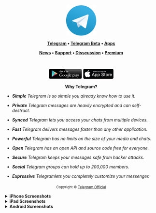 <div align="center">

[<img src="https://github.com/TelegramBeta/Telegram/blob/main/Assets/telegram.png" width="100px" >](https://github.com/TelegramOfficial)

<b>

<a href="https://github.com/TelegramOfficial/Telegram">Telegram</a> • <a href="https://github.com/TelegramOfficial/TelegramBeta">Telegram Beta</a> • <a href="https://github.com/TelegramOfficial/Apps">Apps</a>

<a href="https://github.com/TelegramOfficial/News">News</a> • <a href="https://github.com/TelegramOfficial/Support">Support</a> • <a href="https://github.com/TelegramOfficial/Discussions">Disscussion</a> • <a href="https://github.com/TelegramOfficial/Premium">Premium</a>

<br> 

[<img src="https://github.com/TelegramOfficial/.github/blob/main/Assets/Play-Store.png" width="110" height="auto">](https://play.google.com/store/apps/details?id=org.telegram.messenger)
[<img src="https://github.com/TelegramOfficial/.github/blob/main/Assets/App-Store.png" width="100" height="auto">](https://telegram.org/dl/ios)


**Why Telegram?**

</b>
</div>

- ***Simple*** *Telegram is so simple you already know how to use it.*

- ***Private*** *Telegram messages are heavily encrypted and can self-destruct.*

- ***Synced*** *Telegram lets you access your chats from multiple devices.*

- ***Fast*** *Telegram delivers messages faster than any other application.*

- ***Powerful*** *Telegram has no limits on the size of your media and chats.*

- ***Open*** *Telegram has an open API and source code free for everyone.*

- ***Secure*** *Telegram keeps your messages safe from hacker attacks.*

- ***Social*** *Telegram groups can hold up to 200,000 members.*

- ***Expressive*** *Telegramlets you completely customize your messenger.*

<div align="center">

<sub> Copyright © [Telegram Official](https://github.com/TelegramOfficial)

</div>
 <details>
<summary><b>iPhone Screenshots</b></summary>
 <div align="center">
<br>

<img src="https://is3-ssl.mzstatic.com/image/thumb/Purple122/v4/15/e4/b8/15e4b8d3-46c1-3cc5-f022-0df342021ed2/pr_source.png/600x0w.webp?raw=true" style="width: 23%;margin:16px;" />&nbsp;&nbsp; <img src="https://is4-ssl.mzstatic.com/image/thumb/Purple122/v4/e5/33/43/e53343dd-f3e9-331d-6bdf-22e941f90cde/pr_source.png/600x0w.webp?raw=true" style="width: 23%;margin:16px;" />&nbsp;&nbsp;
<img src="https://is4-ssl.mzstatic.com/image/thumb/Purple112/v4/79/c4/33/79c433cb-1e19-645e-ae40-847809ab7e21/pr_source.png/600x0w.webp?raw=true" style="width: 23%;margin:16px;" />&nbsp;&nbsp;
<img src="https://is4-ssl.mzstatic.com/image/thumb/Purple122/v4/92/b7/d2/92b7d225-c365-8735-0f2c-3eb91750447a/pr_source.png/600x0w.webp?raw=true" style="width: 23%;margin:16px;" />&nbsp;&nbsp; <img src="https://is1-ssl.mzstatic.com/image/thumb/Purple122/v4/f6/85/8d/f6858d13-be2f-b6c5-7213-22ec095a2c4d/pr_source.png/600x0w.webp?raw=true" style="width: 23%;margin:16px;" />&nbsp;&nbsp;
<img src="https://is5-ssl.mzstatic.com/image/thumb/Purple112/v4/9c/5c/02/9c5c0253-ec28-72fe-b9c4-e068e6185553/pr_source.png/600x0w.webp?raw=true" style="width: 23%;margin:16px;" />&nbsp;&nbsp;

 </div>
</details>
 <details>
<summary><b>iPad Screenshots</b></summary>
 <div align="center">
<br>

<img src="https://is1-ssl.mzstatic.com/image/thumb/Purple122/v4/da/cd/cc/dacdcc5b-3913-2614-82a8-4bb1c9d9ed0d/pr_source.jpg/1286x0w.webp?raw=true" style="width: 100%;margin:16px;" />&nbsp;&nbsp;
<img src="https://is1-ssl.mzstatic.com/image/thumb/Purple122/v4/fa/33/64/fa3364a3-6376-b295-e033-8e6ada52cd38/pr_source.jpg/1286x0w.webp?raw=true" style="width: 100%;margin:16px;" />&nbsp;&nbsp;

</div>
</details>
 <details>
<summary><b>Android Screenshots</b></summary>
 <div align="center">

<img src="https://play-lh.googleusercontent.com/wlwY1vowGxTrvQMRDHJD21iYBG7S_E09QbKPY-L6dqEc4UxCi0fDQiNuCBonFYED1yU=w1052-h592-rw?raw=true" style="width: 23%;margin:16px;" />&nbsp;&nbsp;
<img src="https://play-lh.googleusercontent.com/NaeXtT-aGP9_R8LROs3XyWVc6eU7sxYuuywNwg3c99AjRtj6cCoPaJynhP0t8uynF6hm=w1052-h592-rw?raw=true" style="width: 23%;margin:16px;" />&nbsp;&nbsp;
<img src="https://play-lh.googleusercontent.com/J5JG9T92CSZopWKloI00_DsmyQprRvEwItBwPkESjcAlIKy5v4ae3T4pmbH1sWFf3RTQ=w1052-h592-rw?raw=true" style="width: 23%;margin:16px;" />&nbsp;&nbsp;
<img src="https://play-lh.googleusercontent.com/9HoCw2kOVFD504YpjDyk1Aa5WtcbDsxS_wesF-yT-5iHEvRgHZXT22g2clFXGGwoCTOt=w1052-h592-rw?raw=true" style="width: 23%;margin:16px;" />&nbsp;&nbsp;
<img src="https://play-lh.googleusercontent.com/bDGf2oHe1y_uaFE6XCh2kYicn3-1yiLMTI5hae9s5zMaNPzOpj04An1URWQyw5m5JhA=w1052-h592-rw?raw=true" style="width: 23%;margin:16px;" />&nbsp;&nbsp;
<img src="https://play-lh.googleusercontent.com/v0zodHEHUcMgUZSK490M9L5c3Grk5pkDHL-TTdfQK3098Wg0W2bxbK1-cmgN9aKEuQ=w1052-h592-rw?raw=true" style="width: 23%;margin:16px;" />&nbsp;&nbsp;

<img src="https://play-lh.googleusercontent.com/-4x3oxK3bMWXTpwPrlai_HYHcHnH_sa8KvYj5KvYPwjSZV7rsg4kpIafYhfnRvBsUtc=w1052-h592-rw?raw=true" style="width: 79%;margin:16px;" />















